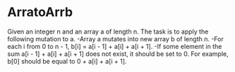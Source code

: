 # ArratoArrb
Given an integer n and an array a of length n. The task is to apply the following mutation to a.
  -Array a mutates into new array b of length n.
  -For each i from 0 to n - 1, b[i] = a[i - 1] + a[i] + a[i + 1].
  -If some element in the sum a[i - 1] + a[i] + a[i + 1] does not exist,
  it should be set to 0. For example, b[0] should be equal to 0 + a[i] + a[i + 1].
